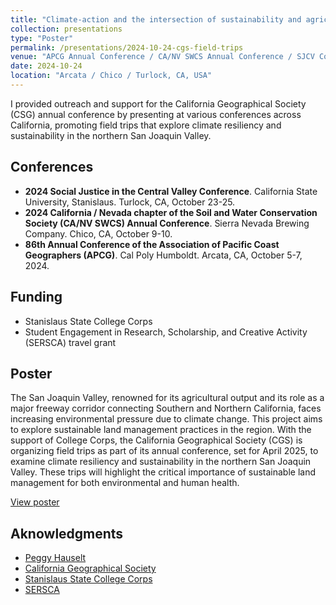 ```yaml
---
title: "Climate-action and the intersection of sustainability and agriculture in the Central Valley: A showcase of CGS field trips"
collection: presentations
type: "Poster"
permalink: /presentations/2024-10-24-cgs-field-trips
venue: "APCG Annual Conference / CA/NV SWCS Annual Conference / SJCV Conference"
date: 2024-10-24
location: "Arcata / Chico / Turlock, CA, USA"
--- 
```


I provided outreach and support for the California Geographical Society (CSG) annual conference by presenting at various conferences across California, promoting field trips that explore climate resiliency and sustainability in the northern San Joaquin Valley.

## Conferences
* **2024 Social Justice in the Central Valley Conference**. California State University, Stanislaus. Turlock, CA, October 23-25.
* **2024 California / Nevada chapter of the Soil and Water Conservation Society (CA/NV SWCS) Annual Conference**. Sierra Nevada Brewing Company. Chico, CA, October 9-10.
* **86th Annual Conference of the Association of Pacific Coast Geographers (APCG)**. Cal Poly Humboldt. Arcata, CA, October 5-7, 2024.

## Funding
* Stanislaus State College Corps
* Student Engagement in Research, Scholarship, and Creative Activity (SERSCA) travel grant

## Poster
The San Joaquin Valley, renowned for its agricultural output and its role as a major freeway corridor connecting Southern and Northern California, faces increasing environmental pressure due to climate change. This project aims to explore sustainable land management practices in the region. With the support of College Corps, the California Geographical Society (CGS) is organizing field trips as part of its annual conference, set for April 2025, to examine climate resiliency and sustainability in the northern San Joaquin Valley. These trips will highlight the critical importance of sustainable land management for both environmental and human health.

[View poster](https://doi.org/10.6084/m9.figshare.27261315.v1)

## Aknowledgments
* [Peggy Hauselt](https://www.csustan.edu/people/peggy-hauselt)
* [California Geographical Society](https://calgeog.org/)
* [Stanislaus State College Corps](https://www.csustan.edu/college-corps)
* [SERSCA](https://www.csustan.edu/graduate-studies-research/student-opportunities/sersca-program)
